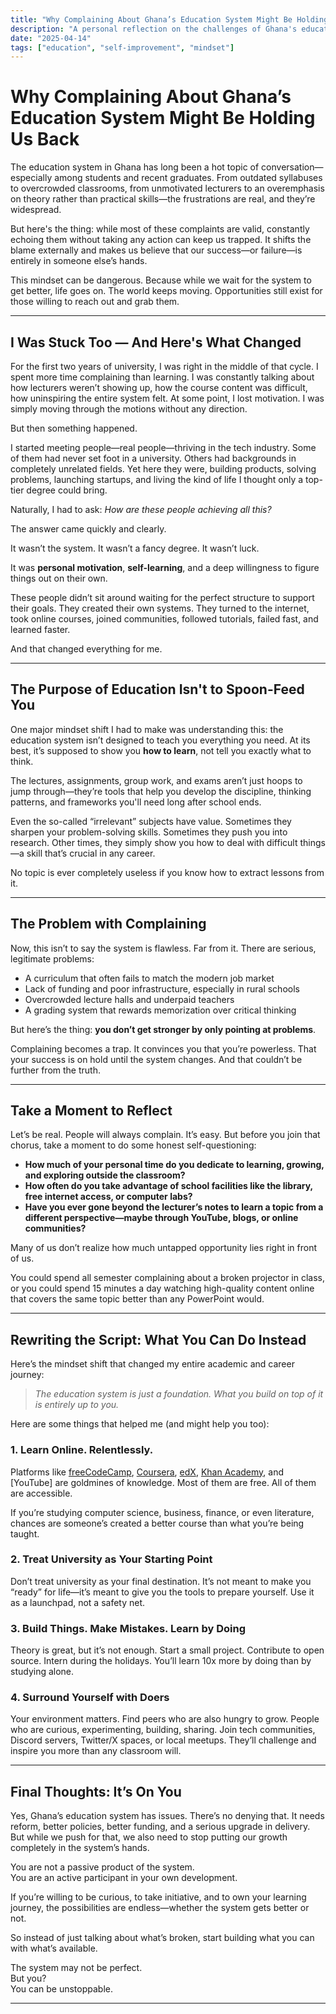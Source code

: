 ```yaml
---
title: "Why Complaining About Ghana’s Education System Might Be Holding Us Back"
description: "A personal reflection on the challenges of Ghana's education system and how to take control of your own learning journey."
date: "2025-04-14"
tags: ["education", "self-improvement", "mindset"]
---
```


# Why Complaining About Ghana’s Education System Might Be Holding Us Back

The education system in Ghana has long been a hot topic of conversation—especially among students and recent graduates. From outdated syllabuses to overcrowded classrooms, from unmotivated lecturers to an overemphasis on theory rather than practical skills—the frustrations are real, and they’re widespread.

But here's the thing: while most of these complaints are valid, constantly echoing them without taking any action can keep us trapped. It shifts the blame externally and makes us believe that our success—or failure—is entirely in someone else’s hands.

This mindset can be dangerous. Because while we wait for the system to get better, life goes on. The world keeps moving. Opportunities still exist for those willing to reach out and grab them.

---

## I Was Stuck Too — And Here's What Changed

For the first two years of university, I was right in the middle of that cycle. I spent more time complaining than learning. I was constantly talking about how lecturers weren’t showing up, how the course content was difficult, how uninspiring the entire system felt. At some point, I lost motivation. I was simply moving through the motions without any direction.

But then something happened.

I started meeting people—real people—thriving in the tech industry. Some of them had never set foot in a university. Others had backgrounds in completely unrelated fields. Yet here they were, building products, solving problems, launching startups, and living the kind of life I thought only a top-tier degree could bring.

Naturally, I had to ask: *How are these people achieving all this?*

The answer came quickly and clearly.

It wasn’t the system. It wasn’t a fancy degree. It wasn’t luck.

It was **personal motivation**, **self-learning**, and a deep willingness to figure things out on their own.

These people didn’t sit around waiting for the perfect structure to support their goals. They created their own systems. They turned to the internet, took online courses, joined communities, followed tutorials, failed fast, and learned faster. 

And that changed everything for me.

---

## The Purpose of Education Isn't to Spoon-Feed You

One major mindset shift I had to make was understanding this: the education system isn’t designed to teach you everything you need. At its best, it’s supposed to show you **how to learn**, not tell you exactly what to think.

The lectures, assignments, group work, and exams aren’t just hoops to jump through—they’re tools that help you develop the discipline, thinking patterns, and frameworks you'll need long after school ends.

Even the so-called “irrelevant” subjects have value. Sometimes they sharpen your problem-solving skills. Sometimes they push you into research. Other times, they simply show you how to deal with difficult things—a skill that’s crucial in any career.

No topic is ever completely useless if you know how to extract lessons from it.

---

## The Problem with Complaining

Now, this isn’t to say the system is flawless. Far from it. There are serious, legitimate problems:

- A curriculum that often fails to match the modern job market
- Lack of funding and poor infrastructure, especially in rural schools
- Overcrowded lecture halls and underpaid teachers
- A grading system that rewards memorization over critical thinking

But here’s the thing: **you don’t get stronger by only pointing at problems**.

Complaining becomes a trap. It convinces you that you’re powerless. That your success is on hold until the system changes. And that couldn’t be further from the truth.

---

## Take a Moment to Reflect

Let’s be real. People will always complain. It’s easy. But before you join that chorus, take a moment to do some honest self-questioning:

- **How much of your personal time do you dedicate to learning, growing, and exploring outside the classroom?**
- **How often do you take advantage of school facilities like the library, free internet access, or computer labs?**
- **Have you ever gone beyond the lecturer’s notes to learn a topic from a different perspective—maybe through YouTube, blogs, or online communities?**

Many of us don’t realize how much untapped opportunity lies right in front of us.

You could spend all semester complaining about a broken projector in class, or you could spend 15 minutes a day watching high-quality content online that covers the same topic better than any PowerPoint would.

---

## Rewriting the Script: What You Can Do Instead

Here’s the mindset shift that changed my entire academic and career journey:

> *The education system is just a foundation. What you build on top of it is entirely up to you.*

Here are some things that helped me (and might help you too):

### 1. **Learn Online. Relentlessly.**
Platforms like [freeCodeCamp](https://www.freecodecamp.org/), [Coursera](https://www.coursera.org/), [edX](https://www.edx.org/), [Khan Academy](https://www.khanacademy.org/), and [YouTube] are goldmines of knowledge. Most of them are free. All of them are accessible.

If you’re studying computer science, business, finance, or even literature, chances are someone’s created a better course than what you’re being taught.

### 2. **Treat University as Your Starting Point**
Don’t treat university as your final destination. It’s not meant to make you “ready” for life—it’s meant to give you the tools to prepare yourself. Use it as a launchpad, not a safety net.

### 3. **Build Things. Make Mistakes. Learn by Doing**
Theory is great, but it’s not enough. Start a small project. Contribute to open source. Intern during the holidays. You’ll learn 10x more by doing than by studying alone.

### 4. **Surround Yourself with Doers**
Your environment matters. Find peers who are also hungry to grow. People who are curious, experimenting, building, sharing. Join tech communities, Discord servers, Twitter/X spaces, or local meetups. They’ll challenge and inspire you more than any classroom will.

---

## Final Thoughts: It’s On You

Yes, Ghana’s education system has issues. There’s no denying that. It needs reform, better policies, better funding, and a serious upgrade in delivery. But while we push for that, we also need to stop putting our growth completely in the system’s hands.

You are not a passive product of the system.  
You are an active participant in your own development.

If you’re willing to be curious, to take initiative, and to own your learning journey, the possibilities are endless—whether the system gets better or not.

So instead of just talking about what’s broken, start building what you can with what’s available.

The system may not be perfect.  
But you?  
You can be unstoppable.

---

